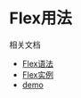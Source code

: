 # Flex用法

相关文档

- [Flex语法](http://www.ruanyifeng.com/blog/2015/07/flex-grammar.html)
- [Flex实例](http://www.ruanyifeng.com/blog/2015/07/flex-examples.html)
- [demo](https://github.com/JailBreakC/flex-box-demo)
